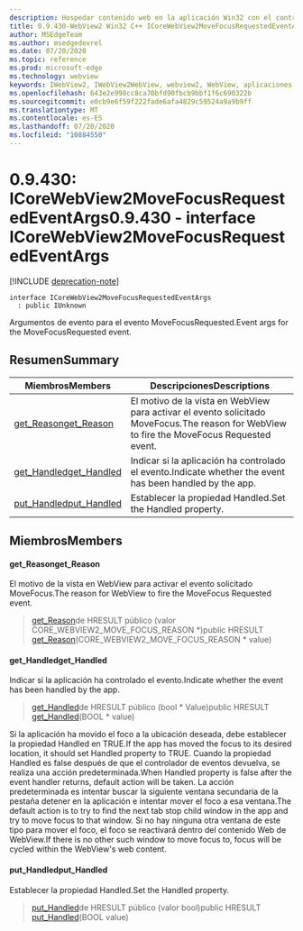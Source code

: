 ```yaml
---
description: Hospedar contenido web en la aplicación Win32 con el control Microsoft Edge WebView2
title: 0.9.430-WebView2 Win32 C++ ICoreWebView2MoveFocusRequestedEventArgs
author: MSEdgeTeam
ms.author: msedgedevrel
ms.date: 07/20/2020
ms.topic: reference
ms.prod: microsoft-edge
ms.technology: webview
keywords: IWebView2, IWebView2WebView, webview2, WebView, aplicaciones Win32, Win32, Edge, ICoreWebView2, ICoreWebView2Host, control de explorador, HTML Edge
ms.openlocfilehash: 643e2e998cc8ca70bfd90fbcb9bbf1f6c690322b
ms.sourcegitcommit: e0cb9e6f59f222fade6afa4829c59524a9a9b9ff
ms.translationtype: MT
ms.contentlocale: es-ES
ms.lasthandoff: 07/20/2020
ms.locfileid: "10884550"
---
```

# <span data-ttu-id="f1b3e-104">0.9.430: ICoreWebView2MoveFocusRequestedEventArgs</span><span class="sxs-lookup"><span data-stu-id="f1b3e-104">0.9.430 - interface ICoreWebView2MoveFocusRequestedEventArgs</span></span> 

[!INCLUDE [deprecation-note](../../includes/deprecation-note.md)]

```
interface ICoreWebView2MoveFocusRequestedEventArgs
  : public IUnknown
```

<span data-ttu-id="f1b3e-105">Argumentos de evento para el evento MoveFocusRequested.</span><span class="sxs-lookup"><span data-stu-id="f1b3e-105">Event args for the MoveFocusRequested event.</span></span>

## <span data-ttu-id="f1b3e-106">Resumen</span><span class="sxs-lookup"><span data-stu-id="f1b3e-106">Summary</span></span>

 <span data-ttu-id="f1b3e-107">Miembros</span><span class="sxs-lookup"><span data-stu-id="f1b3e-107">Members</span></span>                        | <span data-ttu-id="f1b3e-108">Descripciones</span><span class="sxs-lookup"><span data-stu-id="f1b3e-108">Descriptions</span></span>
--------------------------------|---------------------------------------------
[<span data-ttu-id="f1b3e-109">get_Reason</span><span class="sxs-lookup"><span data-stu-id="f1b3e-109">get_Reason</span></span>](#get_reason) | <span data-ttu-id="f1b3e-110">El motivo de la vista en WebView para activar el evento solicitado MoveFocus.</span><span class="sxs-lookup"><span data-stu-id="f1b3e-110">The reason for WebView to fire the MoveFocus Requested event.</span></span>
[<span data-ttu-id="f1b3e-111">get_Handled</span><span class="sxs-lookup"><span data-stu-id="f1b3e-111">get_Handled</span></span>](#get_handled) | <span data-ttu-id="f1b3e-112">Indicar si la aplicación ha controlado el evento.</span><span class="sxs-lookup"><span data-stu-id="f1b3e-112">Indicate whether the event has been handled by the app.</span></span>
[<span data-ttu-id="f1b3e-113">put_Handled</span><span class="sxs-lookup"><span data-stu-id="f1b3e-113">put_Handled</span></span>](#put_handled) | <span data-ttu-id="f1b3e-114">Establecer la propiedad Handled.</span><span class="sxs-lookup"><span data-stu-id="f1b3e-114">Set the Handled property.</span></span>

## <span data-ttu-id="f1b3e-115">Miembros</span><span class="sxs-lookup"><span data-stu-id="f1b3e-115">Members</span></span>

#### <span data-ttu-id="f1b3e-116">get_Reason</span><span class="sxs-lookup"><span data-stu-id="f1b3e-116">get_Reason</span></span> 

<span data-ttu-id="f1b3e-117">El motivo de la vista en WebView para activar el evento solicitado MoveFocus.</span><span class="sxs-lookup"><span data-stu-id="f1b3e-117">The reason for WebView to fire the MoveFocus Requested event.</span></span>

> <span data-ttu-id="f1b3e-118">[get_Reason](#get_reason)de HRESULT público (valor CORE_WEBVIEW2_MOVE_FOCUS_REASON \*)</span><span class="sxs-lookup"><span data-stu-id="f1b3e-118">public HRESULT [get_Reason](#get_reason)(CORE_WEBVIEW2_MOVE_FOCUS_REASON \* value)</span></span>

#### <span data-ttu-id="f1b3e-119">get_Handled</span><span class="sxs-lookup"><span data-stu-id="f1b3e-119">get_Handled</span></span> 

<span data-ttu-id="f1b3e-120">Indicar si la aplicación ha controlado el evento.</span><span class="sxs-lookup"><span data-stu-id="f1b3e-120">Indicate whether the event has been handled by the app.</span></span>

> <span data-ttu-id="f1b3e-121">[get_Handled](#get_handled)de HRESULT público (bool \* Value)</span><span class="sxs-lookup"><span data-stu-id="f1b3e-121">public HRESULT [get_Handled](#get_handled)(BOOL \* value)</span></span>

<span data-ttu-id="f1b3e-122">Si la aplicación ha movido el foco a la ubicación deseada, debe establecer la propiedad Handled en TRUE.</span><span class="sxs-lookup"><span data-stu-id="f1b3e-122">If the app has moved the focus to its desired location, it should set Handled property to TRUE.</span></span> <span data-ttu-id="f1b3e-123">Cuando la propiedad Handled es false después de que el controlador de eventos devuelva, se realiza una acción predeterminada.</span><span class="sxs-lookup"><span data-stu-id="f1b3e-123">When Handled property is false after the event handler returns, default action will be taken.</span></span> <span data-ttu-id="f1b3e-124">La acción predeterminada es intentar buscar la siguiente ventana secundaria de la pestaña detener en la aplicación e intentar mover el foco a esa ventana.</span><span class="sxs-lookup"><span data-stu-id="f1b3e-124">The default action is to try to find the next tab stop child window in the app and try to move focus to that window.</span></span> <span data-ttu-id="f1b3e-125">Si no hay ninguna otra ventana de este tipo para mover el foco, el foco se reactivará dentro del contenido Web de WebView.</span><span class="sxs-lookup"><span data-stu-id="f1b3e-125">If there is no other such window to move focus to, focus will be cycled within the WebView's web content.</span></span>

#### <span data-ttu-id="f1b3e-126">put_Handled</span><span class="sxs-lookup"><span data-stu-id="f1b3e-126">put_Handled</span></span> 

<span data-ttu-id="f1b3e-127">Establecer la propiedad Handled.</span><span class="sxs-lookup"><span data-stu-id="f1b3e-127">Set the Handled property.</span></span>

> <span data-ttu-id="f1b3e-128">[put_Handled](#put_handled)de HRESULT público (valor bool)</span><span class="sxs-lookup"><span data-stu-id="f1b3e-128">public HRESULT [put_Handled](#put_handled)(BOOL value)</span></span>

